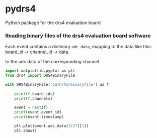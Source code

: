 # pydrs4

Python package for the drs4 evaluation board


### Reading binary files of the drs4 evaluation board software

Each event contains a dictinory `adc_data`, mapping to the data like this:
board_id → channel_id → data.

to the adc data of the corresponding channel.
```python
import matplotlib.pyplot as plt
from drs4 import DRS4BinaryFile

with DRS4BinaryFile('path/to/binaryfile') as f:
    
    print(f.board_ids)
    print(f.channels)

    event = next(f)
    print(event.event_id)
    print(event.timestamp)

    plt.plot(event.adc_data[1157][1])
    plt.show()
  
```
